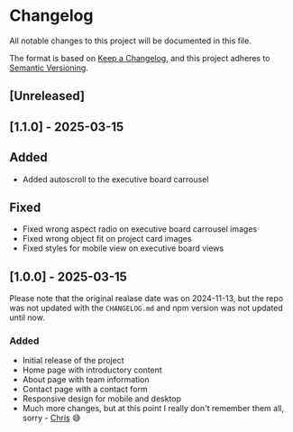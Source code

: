 # Changelog

All notable changes to this project will be documented in this file.

The format is based on [Keep a Changelog](https://keepachangelog.com/en/1.1.0/),
and this project adheres to [Semantic Versioning](https://semver.org/spec/v2.0.0.html).

## [Unreleased]

## [1.1.0] - 2025-03-15

## Added
- Added autoscroll to the executive board carrousel

## Fixed
- Fixed wrong aspect radio on executive board carrousel images
- Fixed wrong object fit on project card images
- Fixed styles for mobile view on executive board views

## [1.0.0] - 2025-03-15

Please note that the original realase date was on 2024-11-13, but the repo was not updated with the `CHANGELOG.md` and npm version was not updated until now.

### Added
- Initial release of the project
- Home page with introductory content
- About page with team information
- Contact page with a contact form
- Responsive design for mobile and desktop
- Much more changes, but at this point I really don't remember them all, sorry - [Chris](https://github.com/Chrisley304) 😅
